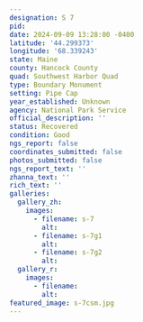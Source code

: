 ```yaml
---
designation: S 7
pid: 
date: 2024-09-09 13:28:00 -0400
latitude: '44.299373'
longitude: '68.339243'
state: Maine
county: Hancock County
quad: Southwest Harbor Quad
type: Boundary Monument
setting: Pipe Cap
year_established: Unknown
agency: National Park Service
official_description: ''
status: Recovered
condition: Good
ngs_report: false
coordinates_submitted: false
photos_submitted: false
ngs_report_text: ''
zhanna_text: ''
rich_text: ''
galleries:
  gallery_zh:
    images:
      - filename: s-7
        alt:
      - filename: s-7g1
        alt:
      - filename: s-7g2
        alt:
  gallery_r:
    images:
      - filename:
        alt:
featured_image: s-7csm.jpg
---
```

